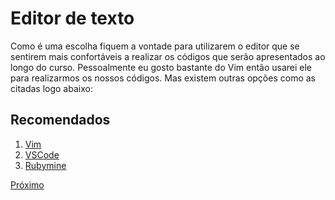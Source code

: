 # Editor de texto

Como é uma escolha fiquem a vontade para utilizarem o editor que se sentirem mais confortáveis a realizar os códigos que serão apresentados ao longo do curso. Pessoalmente eu gosto bastante do Vim então usarei ele para realizarmos os nossos códigos. Mas existem outras opções como as citadas logo abaixo:

## Recomendados

1. [Vim](https://github.com/luanmateuz/vim4noobs)
2. [VSCode](https://code.visualstudio.com/download)
3. [Rubymine](https://www.jetbrains.com/ruby/)

[Próximo](2-configuracao-de-ambiente.md)
